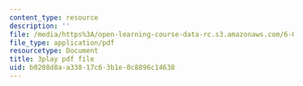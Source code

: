 ```yaml
---
content_type: resource
description: ''
file: /media/https%3A/open-learning-course-data-rc.s3.amazonaws.com/6-02-introduction-to-eecs-ii-digital-communication-systems-fall-2012/b0208d8aa33817c63b1e0c8896c14638_qpYjftJbGYI.pdf
file_type: application/pdf
resourcetype: Document
title: 3play pdf file
uid: b0208d8a-a338-17c6-3b1e-0c8896c14638
---
```

